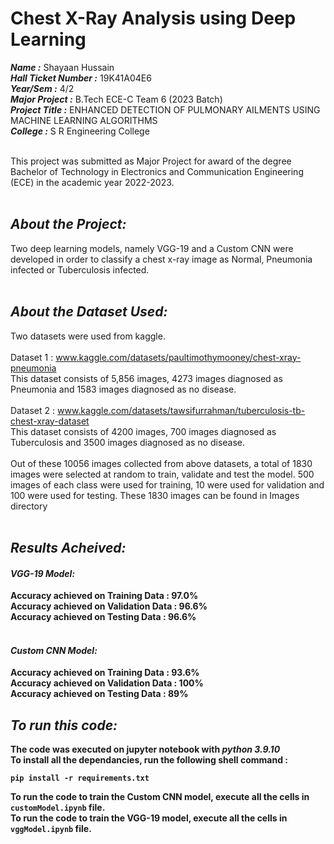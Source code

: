 # Chest X-Ray Analysis using Deep Learning

***Name :*** Shayaan Hussain <br/>
***Hall Ticket Number :*** 19K41A04E6 <br/>
***Year/Sem :*** 4/2 <br/>
***Major Project :*** B.Tech ECE-C Team 6 (2023 Batch)<br/>
***Project Title :*** ENHANCED DETECTION OF PULMONARY AILMENTS USING MACHINE LEARNING ALGORITHMS<br/>
***College :*** S R Engineering College<br/><br/>

This project was submitted as Major Project for award of the degree Bachelor of Technology in Electronics and Communication Engineering (ECE) in the academic year 2022-2023.<br/><br/>

## ***About the Project:***
Two deep learning models, namely VGG-19 and a Custom CNN were developed in order to classify a chest x-ray image as Normal, Pneumonia infected or Tuberculosis infected.<br/><br/>

## ***About the Dataset Used:***
Two datasets were used from kaggle.<br/><br/>
Dataset 1 : www.kaggle.com/datasets/paultimothymooney/chest-xray-pneumonia<br/>
This dataset consists of 5,856 images, 4273 images diagnosed as Pneumonia and 1583 images diagnosed as no disease.<br/><br/>
Dataset 2 : www.kaggle.com/datasets/tawsifurrahman/tuberculosis-tb-chest-xray-dataset<br/>
This dataset consists of 4200 images, 700 images diagnosed as Tuberculosis and 3500 images diagnosed as no disease.<br/><br/>
Out of these 10056 images collected from above datasets, a total of 1830 images were selected at random to train, validate and test the model. 500 images of each class were used for training, 10 were used for validation and 100 were used for testing. These 1830 images can be found in Images directory<br/><br/>

## ***Results Acheived:***
#### ***<b>VGG-19 Model:<b/>***
Accuracy achieved on Training Data : 97.0%<br/>
Accuracy achieved on Validation Data : 96.6%<br/>
Accuracy achieved on Testing Data : 96.6%<br/><br/>

#### ***<b>Custom CNN Model:<b/>***
Accuracy achieved on Training Data : 93.6%<br/>
Accuracy achieved on Validation Data : 100%<br/>
Accuracy achieved on Testing Data : 89%<br/>

## ***To run this code:***
The code was executed on jupyter notebook with ***<b>python 3.9.10<b/>***<br/>
To install all the dependancies, run the following shell command :<br/>
```
pip install -r requirements.txt
```
To run the code to train the Custom CNN model, execute all the cells in ```customModel.ipynb``` file. <br/>
To run the code to train the VGG-19 model, execute all the cells in ```vggModel.ipynb``` file. <br/>
